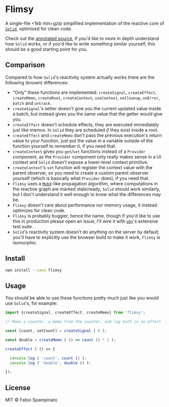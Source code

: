# Flimsy

A single-file <1kb min+gzip simplified implementation of the reactive core of [`Solid`](https://www.solidjs.com), optimized for clean code.

Check out the [annotated source](/src/flimsy.annotated.ts), if you'd like to more in depth understand how `Solid` works, or if you'd like to write something similar yourself, this should be a good starting point for you.

## Comparison

Compared to how `Solid`'s reactivity system actually works there are the following (known) differences:

- "Only" these functions are implemented: `createSignal`, `createEffect`, `createMemo`, `createRoot`, `createContext`, `useContext`, `onCleanup`, `onError`, `batch` and `untrack`.
- `createSignal`'s setter doesn't give you the current updated value inside a batch, but instead gives you the same value that the getter would give you.
- `createEffect` doesn't schedule effects, they are executed immediately just like memos. In `Solid` they are scheduled _if_ they exist inside a root.
- `createEffect` and `createMemo` don't pass the previous execution's return value to your function, just put the value in a variable outside of the function yourself to remember it, if you need that.
- `createContext` gives you `get`/`set` functions instead of a `Provider` component, as the `Provider` component only really makes sense in a UI context and `Solid` doesn't expose a lower-level context primitive.
- `createContext`'s `set` function will register the context value with the parent observer, so you need to create a custom parent observer yourself (which is basically what `Provider` does), if you need that.
- `Flimsy` uses a [`MobX`](https://github.com/mobxjs/mobx)-like propagation algorithm, where computations in the reactive graph are marked stale/ready, `Solid` should work similarly, but I don't understand it well enough to know what the differences may be.
- `Flimsy` doesn't care about performance nor memory usage, it instead optimizes for clean code.
- `Flimsy` is probably buggier, hence the name, though if you'd like to use this in production please open an issue, I'll wire it with [`oby`](https://github.com/vobyjs/oby)'s extensive test suite.
- `Solid`'s reactivity system doesn't do anything on the server by default, you'll have to explicitly use the browser build to make it work, `Flimsy` is isomorphic.

## Install

```sh
npm install --save flimsy
```

## Usage

You should be able to use these functions pretty much just like you would use `Solid`'s, for example:

```ts
import {createSignal, createEffect, createMemo} from 'flimsy';

// Make a counter, a memo from the counter, and log both in an effect

const [count, setCount] = createSignal ( 0 );

const double = createMemo ( () => count () * 2 );

createEffect ( () => {

  console.log ( 'count', count () );
  console.log ( 'double', double () );

});
```

## License

MIT © Fabio Spampinato
